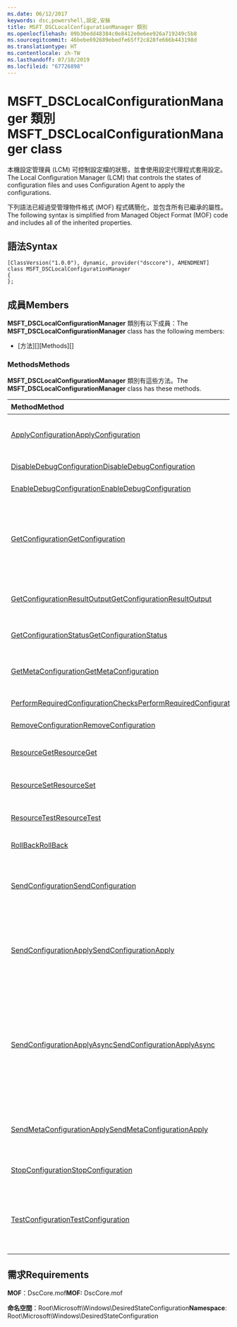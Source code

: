 ```yaml
---
ms.date: 06/12/2017
keywords: dsc,powershell,設定,安裝
title: MSFT_DSCLocalConfigurationManager 類別
ms.openlocfilehash: 09b30edd48384c0e8412e0e6ee926a719249c5b8
ms.sourcegitcommit: 46bebe692689ebedfe65ff2c828fe666b443198d
ms.translationtype: HT
ms.contentlocale: zh-TW
ms.lasthandoff: 07/10/2019
ms.locfileid: "67726898"
---
```

# <a name="msftdsclocalconfigurationmanager-class"></a><span data-ttu-id="8fd75-103">MSFT_DSCLocalConfigurationManager 類別</span><span class="sxs-lookup"><span data-stu-id="8fd75-103">MSFT_DSCLocalConfigurationManager class</span></span>

<span data-ttu-id="8fd75-104">本機設定管理員 (LCM) 可控制設定檔的狀態，並會使用設定代理程式套用設定。</span><span class="sxs-lookup"><span data-stu-id="8fd75-104">The Local Configuration Manager (LCM) that controls the states of configuration files and uses Configuration Agent to apply the configurations.</span></span>

<span data-ttu-id="8fd75-105">下列語法已經過受管理物件格式 (MOF) 程式碼簡化，並包含所有已繼承的屬性。</span><span class="sxs-lookup"><span data-stu-id="8fd75-105">The following syntax is simplified from Managed Object Format (MOF) code and includes all of the inherited properties.</span></span>

## <a name="syntax"></a><span data-ttu-id="8fd75-106">語法</span><span class="sxs-lookup"><span data-stu-id="8fd75-106">Syntax</span></span>

```
[ClassVersion("1.0.0"), dynamic, provider("dsccore"), AMENDMENT]
class MSFT_DSCLocalConfigurationManager
{
};
```

## <a name="members"></a><span data-ttu-id="8fd75-107">成員</span><span class="sxs-lookup"><span data-stu-id="8fd75-107">Members</span></span>

<span data-ttu-id="8fd75-108">**MSFT_DSCLocalConfigurationManager** 類別有以下成員：</span><span class="sxs-lookup"><span data-stu-id="8fd75-108">The **MSFT_DSCLocalConfigurationManager** class has the following members:</span></span>

- <span data-ttu-id="8fd75-109">[方法][]</span><span class="sxs-lookup"><span data-stu-id="8fd75-109">[Methods][]</span></span>

### <a name="methods"></a><span data-ttu-id="8fd75-110">Methods</span><span class="sxs-lookup"><span data-stu-id="8fd75-110">Methods</span></span>

<span data-ttu-id="8fd75-111">**MSFT_DSCLocalConfigurationManager** 類別有這些方法。</span><span class="sxs-lookup"><span data-stu-id="8fd75-111">The **MSFT_DSCLocalConfigurationManager** class has these methods.</span></span>

|<span data-ttu-id="8fd75-112">Method</span><span class="sxs-lookup"><span data-stu-id="8fd75-112">Method</span></span> |<span data-ttu-id="8fd75-113">描述</span><span class="sxs-lookup"><span data-stu-id="8fd75-113">Description</span></span> |
|:--- |:---|
| [<span data-ttu-id="8fd75-114">ApplyConfiguration</span><span class="sxs-lookup"><span data-stu-id="8fd75-114">ApplyConfiguration</span></span>](msft-dsclocalconfigurationmanager-applyconfiguration.md)| <span data-ttu-id="8fd75-115">使用設定代理程式套用擱置中的設定。</span><span class="sxs-lookup"><span data-stu-id="8fd75-115">Uses the Configuration Agent to apply the configuration that is pending.</span></span>|
| [<span data-ttu-id="8fd75-116">DisableDebugConfiguration</span><span class="sxs-lookup"><span data-stu-id="8fd75-116">DisableDebugConfiguration</span></span>](msft-dsclocalconfigurationmanager-disabledebugconfiguration.md)| <span data-ttu-id="8fd75-117">停用 DSC 資源偵錯。</span><span class="sxs-lookup"><span data-stu-id="8fd75-117">Disables DSC resource debugging.</span></span>|
| [<span data-ttu-id="8fd75-118">EnableDebugConfiguration</span><span class="sxs-lookup"><span data-stu-id="8fd75-118">EnableDebugConfiguration</span></span>](msft-dsclocalconfigurationmanager-enabledebugconfiguration.md)| <span data-ttu-id="8fd75-119">啟用 DSC 資源偵錯。</span><span class="sxs-lookup"><span data-stu-id="8fd75-119">Enables DSC resource debugging.</span></span>|
| [<span data-ttu-id="8fd75-120">GetConfiguration</span><span class="sxs-lookup"><span data-stu-id="8fd75-120">GetConfiguration</span></span>](msft-dsclocalconfigurationmanager-getconfiguration.md)| <span data-ttu-id="8fd75-121">將設定文件傳送到受管理的節點，並使用設定代理程式的 **Get** 方法來套用設定。</span><span class="sxs-lookup"><span data-stu-id="8fd75-121">Sends the configuration document to the managed node and uses the **Get** method of the Configuration Agent to apply the configuration.</span></span>|
| [<span data-ttu-id="8fd75-122">GetConfigurationResultOutput</span><span class="sxs-lookup"><span data-stu-id="8fd75-122">GetConfigurationResultOutput</span></span>](msft-dsclocalconfigurationmanager-getconfigurationresultoutput.md)| <span data-ttu-id="8fd75-123">取得與特定工作相關的設定代理程式輸出。</span><span class="sxs-lookup"><span data-stu-id="8fd75-123">Gets the Configuration Agent output relating to a specific job.</span></span>|
| [<span data-ttu-id="8fd75-124">GetConfigurationStatus</span><span class="sxs-lookup"><span data-stu-id="8fd75-124">GetConfigurationStatus</span></span>](msft-dsclocalconfigurationmanager-getconfigurationstatus.md)| <span data-ttu-id="8fd75-125">取得設定狀態歷程記錄。</span><span class="sxs-lookup"><span data-stu-id="8fd75-125">Get the configuration status history.</span></span>|
| [<span data-ttu-id="8fd75-126">GetMetaConfiguration</span><span class="sxs-lookup"><span data-stu-id="8fd75-126">GetMetaConfiguration</span></span>](msft-dsclocalconfigurationmanager-getmetaconfiguration.md)| <span data-ttu-id="8fd75-127">取得用於控制設定代理程式的 LCM 設定。</span><span class="sxs-lookup"><span data-stu-id="8fd75-127">Gets the LCM settings that are used to control Configuration Agent.</span></span>|
| [<span data-ttu-id="8fd75-128">PerformRequiredConfigurationChecks</span><span class="sxs-lookup"><span data-stu-id="8fd75-128">PerformRequiredConfigurationChecks</span></span>](msft-dsclocalconfigurationmanager-performrequiredconfigurationchecks.md)| <span data-ttu-id="8fd75-129">開始一致性檢查。</span><span class="sxs-lookup"><span data-stu-id="8fd75-129">Starts the consistency check.</span></span>|
| [<span data-ttu-id="8fd75-130">RemoveConfiguration</span><span class="sxs-lookup"><span data-stu-id="8fd75-130">RemoveConfiguration</span></span>](msft-dsclocalconfigurationmanager-removeconfiguration.md)| <span data-ttu-id="8fd75-131">移除設定檔。</span><span class="sxs-lookup"><span data-stu-id="8fd75-131">Removes the configuration files.</span></span>|
| [<span data-ttu-id="8fd75-132">ResourceGet</span><span class="sxs-lookup"><span data-stu-id="8fd75-132">ResourceGet</span></span>](msft-dsclocalconfigurationmanager-resourceget.md)| <span data-ttu-id="8fd75-133">直接呼叫 DSC 資源的 **Get** 方法。</span><span class="sxs-lookup"><span data-stu-id="8fd75-133">Directly calls the **Get** method of a DSC resource.</span></span>|
| [<span data-ttu-id="8fd75-134">ResourceSet</span><span class="sxs-lookup"><span data-stu-id="8fd75-134">ResourceSet</span></span>](msft-dsclocalconfigurationmanager-resourceset.md)| <span data-ttu-id="8fd75-135">直接呼叫 DSC 資源的 **Set** 方法。</span><span class="sxs-lookup"><span data-stu-id="8fd75-135">Directly calls the **Set** method of a DSC resource.</span></span>|
| [<span data-ttu-id="8fd75-136">ResourceTest</span><span class="sxs-lookup"><span data-stu-id="8fd75-136">ResourceTest</span></span>](msft-dsclocalconfigurationmanager-resourcetest.md)| <span data-ttu-id="8fd75-137">直接呼叫 DSC 資源的 **Test** 方法。</span><span class="sxs-lookup"><span data-stu-id="8fd75-137">Directly calls the **Test** method of a DSC resource.</span></span>|
| [<span data-ttu-id="8fd75-138">RollBack</span><span class="sxs-lookup"><span data-stu-id="8fd75-138">RollBack</span></span>](msft-dsclocalconfigurationmanager-rollback.md)| <span data-ttu-id="8fd75-139">復原回先前的設定。</span><span class="sxs-lookup"><span data-stu-id="8fd75-139">Rolls back to a previous configuration.</span></span>|
| [<span data-ttu-id="8fd75-140">SendConfiguration</span><span class="sxs-lookup"><span data-stu-id="8fd75-140">SendConfiguration</span></span>](msft-dsclocalconfigurationmanager-sendconfiguration.md)| <span data-ttu-id="8fd75-141">將設定文件傳送到受管理的節點，並將其儲存為擱置變更。</span><span class="sxs-lookup"><span data-stu-id="8fd75-141">Sends the configuration document to the managed node and saves it as a pending change.</span></span>|
| [<span data-ttu-id="8fd75-142">SendConfigurationApply</span><span class="sxs-lookup"><span data-stu-id="8fd75-142">SendConfigurationApply</span></span>](msft-dsclocalconfigurationmanager-sendconfigurationapply.md)| <span data-ttu-id="8fd75-143">將設定文件傳送到受管理的節點，並使用設定代理程式套用設定。</span><span class="sxs-lookup"><span data-stu-id="8fd75-143">Sends the configuration document to the managed node and uses the Configuration Agent to apply the configuration.</span></span>|
| [<span data-ttu-id="8fd75-144">SendConfigurationApplyAsync</span><span class="sxs-lookup"><span data-stu-id="8fd75-144">SendConfigurationApplyAsync</span></span>](msft-dsclocalconfigurationmanager-sendconfigurationapplyasync.md)| <span data-ttu-id="8fd75-145">將設定文件傳送到受管理的節點，並開始使用設定代理程式套用設定。</span><span class="sxs-lookup"><span data-stu-id="8fd75-145">Send the configuration document to the managed node and start using the Configuration Agent to apply the configuration.</span></span> <span data-ttu-id="8fd75-146">使用 GetConfigurationResultOutput 來擷取結果輸出。</span><span class="sxs-lookup"><span data-stu-id="8fd75-146">Use GetConfigurationResultOutput to retrieve result output.</span></span>|
| [<span data-ttu-id="8fd75-147">SendMetaConfigurationApply</span><span class="sxs-lookup"><span data-stu-id="8fd75-147">SendMetaConfigurationApply</span></span>](msft-dsclocalconfigurationmanager-sendmetaconfigurationapply.md)| <span data-ttu-id="8fd75-148">設定用於控制設定代理程式的 LCM 設定。</span><span class="sxs-lookup"><span data-stu-id="8fd75-148">Sets the LCM settings that are used to control the Configuration Agent.</span></span>|
| [<span data-ttu-id="8fd75-149">StopConfiguration</span><span class="sxs-lookup"><span data-stu-id="8fd75-149">StopConfiguration</span></span>](msft-dsclocalconfigurationmanager-stopconfiguration.md)| <span data-ttu-id="8fd75-150">停止進行中的設定。</span><span class="sxs-lookup"><span data-stu-id="8fd75-150">Stops the configuration that is in progress.</span></span>|
| [<span data-ttu-id="8fd75-151">TestConfiguration</span><span class="sxs-lookup"><span data-stu-id="8fd75-151">TestConfiguration</span></span>](msft-dsclocalconfigurationmanager-testconfiguration.md)| <span data-ttu-id="8fd75-152">將設定文件傳送到受管理的節點，並對文件驗證目前的設定。</span><span class="sxs-lookup"><span data-stu-id="8fd75-152">Sends the configuration document to the managed node and verifies the current configuration against the document.</span></span>|

## <a name="requirements"></a><span data-ttu-id="8fd75-153">需求</span><span class="sxs-lookup"><span data-stu-id="8fd75-153">Requirements</span></span>

<span data-ttu-id="8fd75-154">**MOF**：DscCore.mof</span><span class="sxs-lookup"><span data-stu-id="8fd75-154">**MOF:** DscCore.mof</span></span>

<span data-ttu-id="8fd75-155">**命名空間**：Root\Microsoft\Windows\DesiredStateConfiguration</span><span class="sxs-lookup"><span data-stu-id="8fd75-155">**Namespace**: Root\Microsoft\Windows\DesiredStateConfiguration</span></span>
